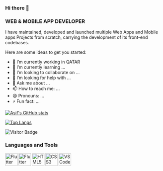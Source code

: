 ### Hi there 👋

### WEB & MOBILE APP DEVELOPER

I have maintained, developed and launched multiple Web Apps and Mobile apps Projects from scratch, 
carrying the development of its front-end codebases.



Here are some ideas to get you started:

- 🔭 I’m currently working in QATAR
- 🌱 I’m currently learning ...
- 👯 I’m looking to collaborate on ...
- 🤔 I’m looking for help with ...
- 💬 Ask me about ...
- 📫 How to reach me: ...
- 😄 Pronouns: ...
- ⚡ Fun fact: ...



[![Asif's GitHub stats](https://github-readme-stats.vercel.app/api?username=mdasifcse)](https://github.com/anuraghazra/github-readme-stats)

[![Top Langs](https://github-readme-stats.vercel.app/api/top-langs/?username=mdasifcse&layout=compact)](https://github.com/anuraghazra/github-readme-stats)

![Visitor Badge](https://komarev.com/ghpvc/?username=mdasifcse&color=green)


### Languages and Tools


<img align="left" src="https://simpleicons.org/icons/angular.svg" alt="Flutter" height="40px" />
<img align="left" src="https://simpleicons.org/icons/flutter.svg" alt="Flutter" height="40px" />
<img align="left" src="https://simpleicons.org/icons/html5.svg" alt="HTML5" height="40px" />
<img align="left" src="https://simpleicons.org/icons/css3.svg" alt="CSS3" height="40px" />
<img align="left" src="https://simpleicons.org/icons/visualstudiocode.svg" alt="VSCode" height="40px" />

<br />
